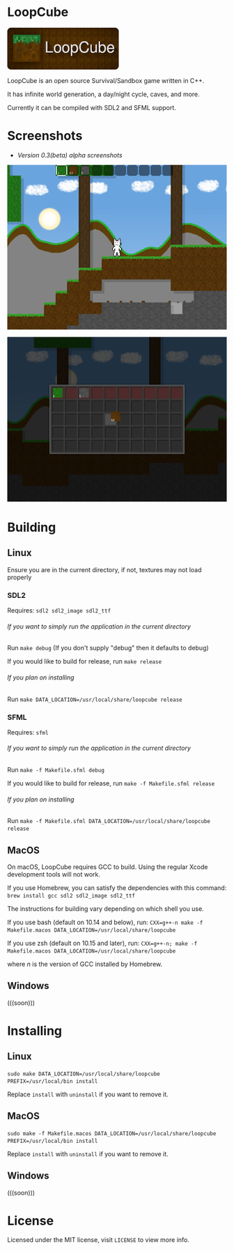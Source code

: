 # LoopCube

![LoopCube Logo (Wii U Meta Image)](meta/icon.png)

LoopCube is an open source Survival/Sandbox game written in C++.

It has infinite world generation, a day/night cycle, caves, and more.

Currently it can be compiled with SDL2 and SFML support.

# Screenshots

- *Version 0.3(beta) alpha screenshots*

![v0.3(beta) alpha screenshot 1](meta/screenshot-1.png)

![v0.3(beta) alpha screenshot 2](meta/screenshot-2.png)

# Building
## Linux
Ensure you are in the current directory, if not, textures may not load properly

### SDL2

Requires: `sdl2 sdl2_image sdl2_ttf`

###### If you want to simply run the application in the current directory

Run `make debug` (If you don't supply "debug" then it defaults to debug)

If you would like to build for release, run `make release`

###### If you plan on installing

Run `make DATA_LOCATION=/usr/local/share/loopcube release`

### SFML

Requires: `sfml`

###### If you want to simply run the application in the current directory

Run `make -f Makefile.sfml debug`

If you would like to build for release, run `make -f Makefile.sfml release`

###### If you plan on installing

Run `make -f Makefile.sfml DATA_LOCATION=/usr/local/share/loopcube release`

## MacOS

On macOS, LoopCube requires GCC to build. Using the regular Xcode development tools will not work.

If you use Homebrew, you can satisfy the dependencies with this command:
`brew install gcc sdl2 sdl2_image sdl2_ttf`

The instructions for building vary depending on which shell you use.

If you use bash (default on 10.14 and below), run:
`CXX=g++-n make -f Makefile.macos DATA_LOCATION=/usr/local/share/loopcube`

If you use zsh (default on 10.15 and later), run:
`CXX=g++-n; make -f Makefile.macos DATA_LOCATION=/usr/local/share/loopcube`

where *n* is the version of GCC installed by Homebrew.

## Windows

(((soon)))

# Installing
## Linux

`sudo make DATA_LOCATION=/usr/local/share/loopcube PREFIX=/usr/local/bin install`

Replace `install` with `uninstall` if you want to remove it.

## MacOS

`sudo make -f Makefile.macos DATA_LOCATION=/usr/local/share/loopcube PREFIX=/usr/local/bin install`

Replace `install` with `uninstall` if you want to remove it.

## Windows

(((soon)))

# License

Licensed under the MIT license, visit `LICENSE` to view more info.
